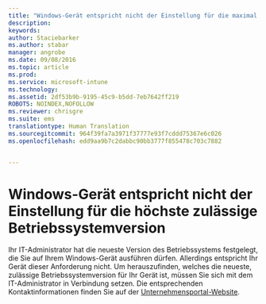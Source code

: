 ```yaml
---
title: "Windows-Gerät entspricht nicht der Einstellung für die maximal zulässige Betriebssystemversion | Microsoft Intune"
description: 
keywords: 
author: Staciebarker
ms.author: stabar
manager: angrobe
ms.date: 09/08/2016
ms.topic: article
ms.prod: 
ms.service: microsoft-intune
ms.technology: 
ms.assetid: 2df53b9b-9195-45c9-b5dd-7eb7642ff219
ROBOTS: NOINDEX,NOFOLLOW
ms.reviewer: chrisgre
ms.suite: ems
translationtype: Human Translation
ms.sourcegitcommit: 964f39fa7a3971f37777e93f7cddd75367e6c026
ms.openlocfilehash: edd9aa9b7c2dabbc90bb3777f855478c703c7882


---
```



# Windows-Gerät entspricht nicht der Einstellung für die höchste zulässige Betriebssystemversion

Ihr IT-Administrator hat die neueste Version des Betriebssystems festgelegt, die Sie auf Ihrem Windows-Gerät ausführen dürfen. Allerdings entspricht Ihr Gerät dieser Anforderung nicht. Um herauszufinden, welches die neueste, zulässige Betriebssystemversion für Ihr Gerät ist, müssen Sie sich mit dem IT-Administrator in Verbindung setzen. Die entsprechenden Kontaktinformationen finden Sie auf der [Unternehmensportal-Website](http://portal.manage.microsoft.com).



<!--HONumber=Oct16_HO2-->



